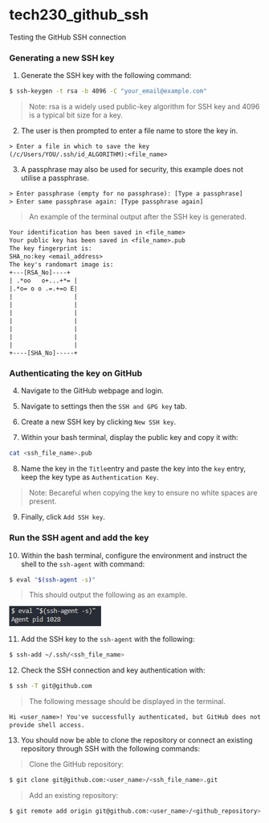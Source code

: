 # tech230_github_ssh
Testing the GitHub SSH connection

### **Generating a new SSH key**

1. Generate the SSH key with the following command:

```bash
$ ssh-keygen -t rsa -b 4096 -C "your_email@example.com"
```
>Note: rsa is a widely used public-key algorithm for SSH key and 4096 is a typical bit size for a key.

2. The user is then prompted to enter a file name to store the key in.

```
> Enter a file in which to save the key (/c/Users/YOU/.ssh/id_ALGORITHM):<file_name>
```

3. A passphrase may also be used for security, this example does not utilise a passphrase.

```
> Enter passphrase (empty for no passphrase): [Type a passphrase]
> Enter same passphrase again: [Type passphrase again]
```

>An example of the terminal output after the SSH key is generated.
```
Your identification has been saved in <file_name>
Your public key has been saved in <file_name>.pub
The key fingerprint is:
SHA_no:key <email_address>
The key's randomart image is:
+---[RSA_No]----+
| .*oo   o+...+*= |
|.*o= o o .=.+=o E|
|                 |
|                 |
|                 |
|                 |
|                 |
|                 |
|                 |
+----[SHA_No]-----+
```

### **Authenticating the key on GitHub**

4. Navigate to the GitHub webpage and login.

5. Navigate to settings then the `SSH and GPG key` tab.

6. Create a new SSH key by clicking `New SSH key`.

7. Within your bash terminal, display the public key and copy it with:

```bash
cat <ssh_file_name>.pub
```

8. Name the key in the `Title`entry and paste the key into the `key` entry, keep the key type as `Authentication Key`.

>Note: Becareful when copying the key to ensure no white spaces are present.

9. Finally, click `Add SSH key`.

### **Run the SSH agent and add the key**

10. Within the bash terminal, configure the environment and instruct the shell to the `ssh-agent` with command:

```bash
$ eval "$(ssh-agent -s)"
```
>This should output the following as an example.

![agent](agentpip.PNG)

11. Add the SSH key to the `ssh-agent` with the following:

```bash
$ ssh-add ~/.ssh/<ssh_file_name>
```

12. Check the SSH connection and key authentication with:

```bash
$ ssh -T git@github.com
```

>The following message should be displayed in the terminal.

```
Hi <user_name>! You've successfully authenticated, but GitHub does not provide shell access.
```

13. You should now be able to clone the repository or connect an existing repository through SSH with the following commands:

>Clone the GitHub repository:

```bash
$ git clone git@github.com:<user_name>/<ssh_file_name>.git
```

>Add an existing repository:

```bash
$ git remote add origin git@github.com:<user_name>/<github_repository>.git
```